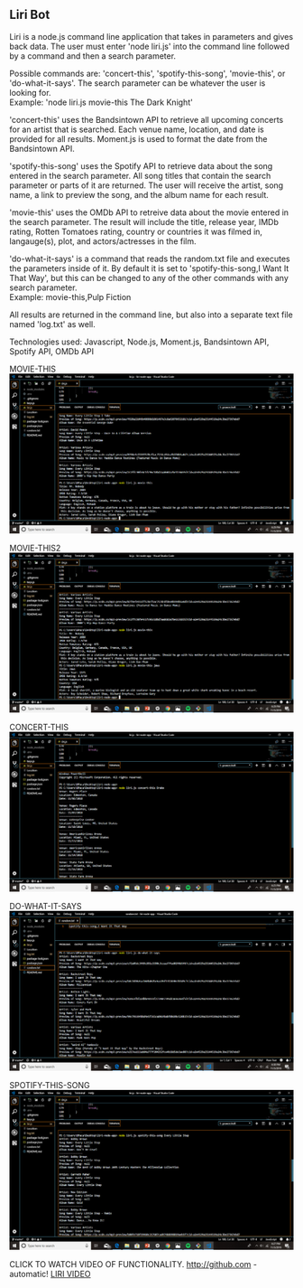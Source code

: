 ## Liri Bot
Liri is a node.js command line application that takes in parameters and gives back data. The user must enter 'node liri.js' into the command line followed by a command and then a search parameter.

Possible commands are: 'concert-this', 'spotify-this-song', 'movie-this', or 'do-what-it-says'. The search parameter can be whatever the user is looking for. <br>
Example: 'node liri.js movie-this The Dark Knight'

'concert-this' uses the Bandsintown API to retrieve all upcoming concerts for an artist that is searched. Each venue name, location, and date is provided for all results. Moment.js is used to format the date from the Bandsintown API.

'spotify-this-song' uses the Spotify API to retrieve data about the song entered in the search parameter. All song titles that contain the search parameter or parts of it are returned. The user will receive the artist, song name, a link to preview the song, and the album name for each result.

'movie-this' uses the OMDb API to retreive data about the movie entered in the search parameter. The result will include the title, release year, IMDb rating, Rotten Tomatoes rating, country or countries it was filmed in, langauge(s), plot, and actors/actresses in the film.

'do-what-it-says' is a command that reads the random.txt file and executes the parameters inside of it. By default it is set to 'spotify-this-song,I Want It That Way', but this can be changed to any of the other commands with any search parameter. <br> Example: movie-this,Pulp Fiction

All results are returned in the command line, but also into a separate text file named 'log.txt' as well.

Technologies used: Javascript, Node.js, Moment.js, Bandsintown API, Spotify API, OMDb API

MOVIE-THIS
![Image movie-this2](https://raw.githubusercontent.com/bpacana/liri-node-app/master/movie-this.png)

MOVIE-THIS2
![Image movie-this2](https://raw.githubusercontent.com/bpacana/liri-node-app/master/movie-this2.png)

CONCERT-THIS
![Image movie-this2](https://raw.githubusercontent.com/bpacana/liri-node-app/master/concert-this.png)

DO-WHAT-IT-SAYS
![Image movie-this2](https://raw.githubusercontent.com/bpacana/liri-node-app/master/do-what-it-says.png)

SPOTIFY-THIS-SONG
![Image movie-this2](https://raw.githubusercontent.com/bpacana/liri-node-app/master/spotify-this-song.png)

CLICK TO WATCH VIDEO OF FUNCTIONALITY.
http://github.com - automatic!
[LIRI VIDEO](https://drive.google.com/file/d/1Qpvozb58d08X7eq96HOIs6nEtjSLkptX/view)
